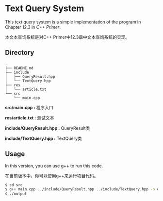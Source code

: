 # Text Query System
This text query system is a simple implementation of the program in Chapter 12.3 in *C++ Primer*.

本文本查询系统是对C++ Primer中12.3章中文本查询系统的实现。

## Directory
```
.
├── README.md
├── include
│   ├── QueryResult.hpp
│   └── TextQuery.hpp
├── res
│   └── article.txt
└── src
    └── main.cpp
```
**src/main.cpp :** 程序入口

**res/article.txt :** 测试文本

**include/QueryResult.hpp :** QueryResult类

**include/TextQuery.hpp :** TextQuery类

## Usage
In this version, you can use g++ to run this code.

在当前版本中，你可以使用g++来运行项目代码。

```sh
$ cd src
$ g++ main.cpp ../include/QueryResult.hpp ../include/TextQuery.hpp -o output
$ ./output